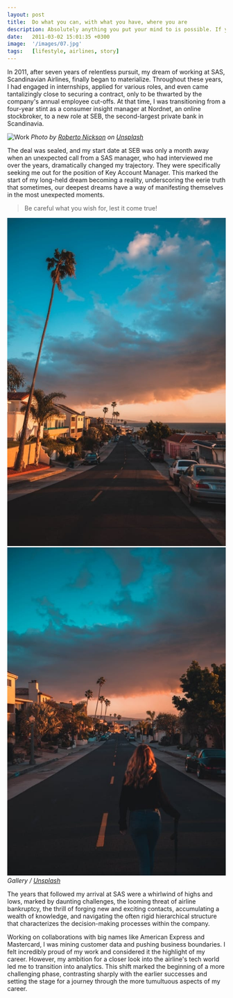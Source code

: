 ```yaml
---
layout: post
title:  Do what you can, with what you have, where you are
description: Absolutely anything you put your mind to is possible. If you can dream it - you can do it.
date:   2011-03-02 15:01:35 +0300
image:  '/images/07.jpg'
tags:   [lifestyle, airlines, story]
---
```

In 2011, after seven years of relentless pursuit, my dream of working at SAS, Scandinavian Airlines, finally began to materialize. Throughout these years, I had engaged in internships, applied for various roles, and even came tantalizingly close to securing a contract, only to be thwarted by the company's annual employee cut-offs. At that time, I was transitioning from a four-year stint as a consumer insight manager at Nordnet, an online stockbroker, to a new role at SEB, the second-largest private bank in Scandinavia. 

![Work]({{site.baseurl}}/images/07-1.jpg)
*Photo by [Roberto Nickson](https://unsplash.com/@rpnickson) on [Unsplash](https://unsplash.com/)*

The deal was sealed, and my start date at SEB was only a month away when an unexpected call from a SAS manager, who had interviewed me over the years, dramatically changed my trajectory. They were specifically seeking me out for the position of Key Account Manager. This marked the start of my long-held dream becoming a reality, underscoring the eerie truth that sometimes, our deepest dreams have a way of manifesting themselves in the most unexpected moments.

> Be careful what you wish for, lest it come true!



<div class="gallery-box">
  <div class="gallery">
    <img src="/images/07-2.jpg" alt="Technology">
    <img src="/images/07-3.jpg" alt="Technology">
  </div>
  <em>Gallery / <a href="https://unsplash.com/" target="_blank">Unsplash</a></em>
</div>

The years that followed my arrival at SAS were a whirlwind of highs and lows, marked by daunting challenges, the looming threat of airline bankruptcy, the thrill of forging new and exciting contacts, accumulating a wealth of knowledge, and navigating the often rigid hierarchical structure that characterizes the decision-making processes within the company.

Working on collaborations with big names like American Express and Mastercard, I was mining customer data and pushing business boundaries. I felt incredibly proud of my work and considered it the highlight of my career. However, my ambition for a closer look into the airline's tech world led me to transition into analytics. 
This shift marked the beginning of a more challenging phase, contrasting sharply with the earlier successes and setting the stage for a journey through the more tumultuous aspects of my career.
